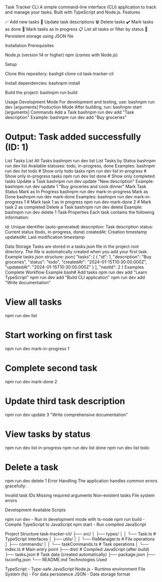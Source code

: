 Task Tracker CLI
A simple command-line interface (CLI) application to track and manage your tasks. Built with TypeScript and Node.js.
Features

✅ Add new tasks
📝 Update task descriptions
🗑️ Delete tasks
✔️ Mark tasks as done
🔄 Mark tasks as in progress
📋 List all tasks or filter by status
💾 Persistent storage using JSON file

Installation
Prerequisites

Node.js (version 14 or higher)
npm (comes with Node.js)

Setup

Clone this repository:
bashgit clone <your-repo-url>
cd task-tracker-cli

Install dependencies:
bashnpm install

Build the project:
bashnpm run build


Usage
Development Mode
For development and testing, use:
bashnpm run dev <command> [arguments]
Production Mode
After building, run:
bashnpm start <command> [arguments]
Commands
Add a Task
bashnpm run dev add "Task description"
Example:
bashnpm run dev add "Buy groceries"
# Output: Task added successfully (ID: 1)
List Tasks
List All Tasks
bashnpm run dev list
List Tasks by Status
bashnpm run dev list <status>
Available statuses: todo, in-progress, done
Examples:
bashnpm run dev list todo          # Show only todo tasks
npm run dev list in-progress   # Show only in-progress tasks
npm run dev list done          # Show only completed tasks
Update a Task
bashnpm run dev update <id> "New description"
Example:
bashnpm run dev update 1 "Buy groceries and cook dinner"
Mark Task Status
Mark as In Progress
bashnpm run dev mark-in-progress <id>
Mark as Done
bashnpm run dev mark-done <id>
Examples:
bashnpm run dev mark-in-progress 1  # Mark task 1 as in progress
npm run dev mark-done 2         # Mark task 2 as completed
Delete a Task
bashnpm run dev delete <id>
Example:
bashnpm run dev delete 1
Task Properties
Each task contains the following information:

id: Unique identifier (auto-generated)
description: Task description
status: Current status (todo, in-progress, done)
createdAt: Creation timestamp
updatedAt: Last modification timestamp

Data Storage
Tasks are stored in a tasks.json file in the project root directory. The file is automatically created when you add your first task.
Example tasks.json structure:
json{
  "tasks": [
    {
      "id": 1,
      "description": "Buy groceries",
      "status": "todo",
      "createdAt": "2024-01-15T10:30:00.000Z",
      "updatedAt": "2024-01-15T10:30:00.000Z"
    }
  ],
  "nextId": 2
}
Examples
Complete Workflow Example
bash# Add tasks
npm run dev add "Learn TypeScript"
npm run dev add "Build CLI application"
npm run dev add "Write documentation"

# View all tasks
npm run dev list

# Start working on first task
npm run dev mark-in-progress 1

# Complete second task
npm run dev mark-done 2

# Update third task description
npm run dev update 3 "Write comprehensive documentation"

# View tasks by status
npm run dev list in-progress
npm run dev list done
npm run dev list todo

# Delete a task
npm run dev delete 1
Error Handling
The application handles common errors gracefully:

Invalid task IDs
Missing required arguments
Non-existent tasks
File system errors

Development
Available Scripts

npm run dev - Run in development mode with ts-node
npm run build - Compile TypeScript to JavaScript
npm start - Run compiled JavaScript

Project Structure
task-tracker-cli/
├── src/
│   ├── types/
│   │   └── Task.ts          # TypeScript interfaces
│   ├── utils/
│   │   └── fileManager.ts   # File operations
│   ├── commands/
│   │   └── taskCommands.ts  # Task operations
│   └── index.ts             # Main entry point
├── dist/                    # Compiled JavaScript (after build)
├── tasks.json              # Task data (created automatically)
├── package.json
├── tsconfig.json
└── README.md
Technologies Used

TypeScript - Type-safe JavaScript
Node.js - Runtime environment
File System (fs) - For data persistence
JSON - Data storage format
